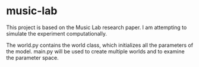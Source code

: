 # music-lab
This project is based on the Music Lab research paper.
I am attempting to simulate the experiment computationally.

The world.py contains the world class, which initializes all the parameters of the model. main.py will be used to create multiple worlds and to examine the parameter space.
